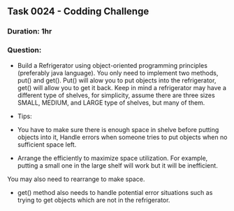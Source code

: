 ## Task 0024 - Codding Challenge

### Duration: 1hr

### Question: 
- Build a Refrigerator using object-oriented programming principles (preferably java language).
You only need to implement two methods, put() and get(). Put() will alow you to put objects into the refrigerator, get() will allow you to get it back. Keep in mind a refrigerator may have a different type of shelves, for simplicity, assume there are three sizes SMALL, MEDIUM, and LARGE type of shelves, but many of them.

- Tips:

* You have to make sure there is enough space in shelve before putting objects into it, Handle errors when someone tries to put objects when no sufficient space left.

* Arrange the efficiently to maximize space utilization. For example, putting a small one in the large shelf will work but it will be inefficient.

 You may also need to rearrange to make space.

* get() method also needs to handle potential error situations such as trying to get objects which are not in the refrigerator.

